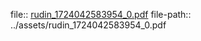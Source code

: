 file:: [rudin_1724042583954_0.pdf](../assets/rudin_1724042583954_0.pdf)
file-path:: ../assets/rudin_1724042583954_0.pdf
